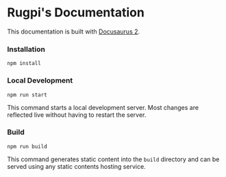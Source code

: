 # Rugpi's Documentation

This documentation is built with [Docusaurus 2](https://docusaurus.io/).

### Installation

```
npm install
```

### Local Development

```
npm run start
```

This command starts a local development server.
Most changes are reflected live without having to restart the server.

### Build

```
npm run build
```

This command generates static content into the `build` directory and can be served using any static contents hosting service.
